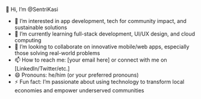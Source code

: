 👋 Hi, I’m @SentriKasi

- 👀 I’m interested in app development, tech for community impact, and sustainable solutions
- 🌱 I’m currently learning full-stack development, UI/UX design, and cloud computing
- 💞️ I’m looking to collaborate on innovative mobile/web apps, especially those solving real-world problems
- 📫 How to reach me: [your email here] or connect with me on [LinkedIn/Twitter/etc.]
- 😄 Pronouns: he/him (or your preferred pronouns)
- ⚡ Fun fact: I’m passionate about using technology to transform local economies and empower underserved communities

<!---
SentriKasi/SentriKasi is a ✨ special ✨ repository because its `README.md` (this file) appears on your GitHub profile.
You can click the Preview link to take a look at your changes.
--->
